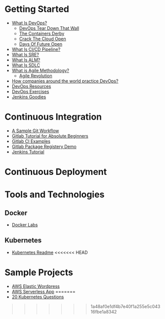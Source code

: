# <a name='GettingStarted'></a>Getting Started

* [What Is DevOps?](https://www.redhat.com/en/topics/devops)
  * [DevOps Tear Down That Wall](https://www.redhat.com/en/command-line-heroes/season-1/devops-tear-down-that-wall)
  * [The Containers Derby](https://www.redhat.com/en/command-line-heroes/season-1/the-containers-derby)
  * [Crack The Cloud Open](https://www.redhat.com/en/command-line-heroes/season-1/crack-the-cloud-open)
  * [Days Of Future Open](https://www.redhat.com/en/command-line-heroes/season-1/days-of-future-open)
* [What Is CI/CD Pipeline?](https://www.redhat.com/en/topics/devops/what-cicd-pipeline)
* [What Is SRE?](https://www.redhat.com/en/topics/devops/what-is-sre)
* [What Is ALM?](https://www.redhat.com/en/topics/devops/what-is-application-lifecycle-management-alm)
* [What Is SDLC](https://www.tutorialspoint.com/sdlc/sdlc_overview.htm)
* [What is Agile Methodology?](https://www.redhat.com/en/topics/devops/what-is-agile-methodology)
  * [Agile Revolution](https://www.redhat.com/en/command-line-heroes/season-1/agile-revolution)
* [How companies around the world practice DevOps?](https://github.com/bregman-arie/howtheydevops)
* [DevOps Resources](https://github.com/bregman-arie/devops-resources)
* [DevOps Exercises](https://github.com/bregman-arie/devops-exercises)
* [Jenkins Goodies](https://github.com/bregman-arie/jenkins-goodies)

# <a name='ContinuousIntegration'></a>Continuous Integration

* [A Sample Git Workflow](https://blog.osteele.com/2008/05/my-git-workflow/)
* [Gitlab Tutorial for Absolute Beginners](https://www.tutorialspoint.com/gitlab/index.htm)
* [Gitlab CI Examples](https://gitlab.com/gitlab-examples)
* [Gitlab Package Registery Demo](https://www.youtube.com/watch?v=ui2nNBwN35c)
* [Jenkins Tutorial](https://github.com/ssbostan/jenkins-tutorial)

# <a name='ContinuousDeployment'></a>Continuous Deployment

# <a name='ToolsandTechnologies'></a>Tools and Technologies

## <a name='Docker'></a>Docker

* [Docker Labs](https://github.com/collabnix/dockerlabs)

## <a name='Kubernetes'></a>Kubernetes

* [Kubernetes Readme](https://kubernetesreadme.com/)
<<<<<<< HEAD

# <a name='SampleProjects'></a>Sample Projects

* [AWS Elastic Wordpress](https://github.com/acantril/learn-cantrill-io-labs/tree/master/aws-elastic-wordpress-evolution)
* [AWS Serverless App](https://github.com/acantril/learn-cantrill-io-labs/tree/master/aws-serverless-pet-cuddle-o-tron)
=======
* [20 Kubernetes Questions](https://medium.com/@asad_5112/top-20-kubernetes-interview-questions-bf2beb528cea)
>>>>>>> 1a48af0e1df4b7e40f1a255e5c04316fbe1a8342
